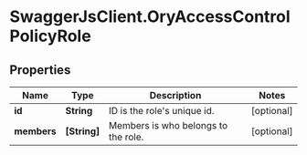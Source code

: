# SwaggerJsClient.OryAccessControlPolicyRole

## Properties
Name | Type | Description | Notes
------------ | ------------- | ------------- | -------------
**id** | **String** | ID is the role&#39;s unique id. | [optional] 
**members** | **[String]** | Members is who belongs to the role. | [optional] 


